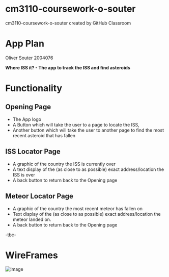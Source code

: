 # cm3110-coursework-o-souter
cm3110-coursework-o-souter created by GitHub Classroom

# App Plan

Oliver Souter 2004076

**Where ISS it? - The app to track the ISS and find asteroids**

# Functionality

## Opening Page
* The App logo
* A Button which will take the user to a page to locate the ISS, 
* Another button which will take the user to another page to find the most recent asteroid that has fallen

## ISS Locator Page
* A graphic of the country the ISS is currently over
* A text display of the (as close to as possible) exact address/location the ISS is over
* A back button to return back to the Opening page

## Meteor Locator Page
* A graphic of the country the most recent meteor has fallen on
* Text display of the (as close to as possible) exact address/location the meteor landed on.
* A back button to return back to the Opening page

-tbc-




# WireFrames
![image](https://user-images.githubusercontent.com/73543366/198704514-e2317932-60f5-4cf2-99ea-4308313251ac.png)
